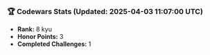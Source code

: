 ### 🏆 Codewars Stats (Updated: 2025-04-03 11:07:00 UTC)

- **Rank:** 8 kyu
- **Honor Points:** 3
- **Completed Challenges:** 1
